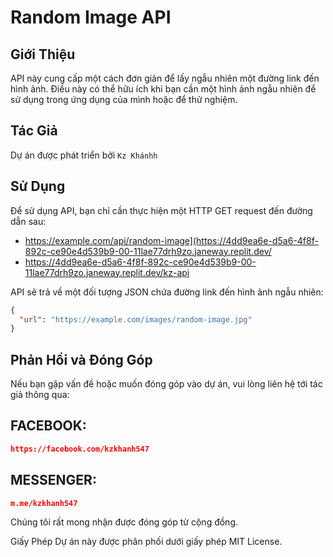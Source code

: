 # Random Image API

## Giới Thiệu
API này cung cấp một cách đơn giản để lấy ngẫu nhiên một đường link đến hình ảnh. Điều này có thể hữu ích khi bạn cần một hình ảnh ngẫu nhiên để sử dụng trong ứng dụng của mình hoặc để thử nghiệm.

## Tác Giả
Dự án được phát triển bởi 
```Kz Khánhh```

## Sử Dụng
Để sử dụng API, bạn chỉ cần thực hiện một HTTP GET request đến đường dẫn sau:

- https://example.com/api/random-image](https://4dd9ea6e-d5a6-4f8f-892c-ce90e4d539b9-00-11lae77drh9zo.janeway.replit.dev/
- https://4dd9ea6e-d5a6-4f8f-892c-ce90e4d539b9-00-11lae77drh9zo.janeway.replit.dev/kz-api


API sẽ trả về một đối tượng JSON chứa đường link đến hình ảnh ngẫu nhiên:

```json
{
  "url": "https://example.com/images/random-image.jpg"
}
```
## Phản Hồi và Đóng Góp
Nếu bạn gặp vấn đề hoặc muốn đóng góp vào dự án, vui lòng liên hệ tới tác giả thông qua:

## FACEBOOK: 
```json
https://facebook.com/kzkhanh547
```
## MESSENGER:
```json
m.me/kzkhanh547
```
Chúng tôi rất mong nhận được đóng góp từ cộng đồng.

Giấy Phép
Dự án này được phân phối dưới giấy phép MIT License.